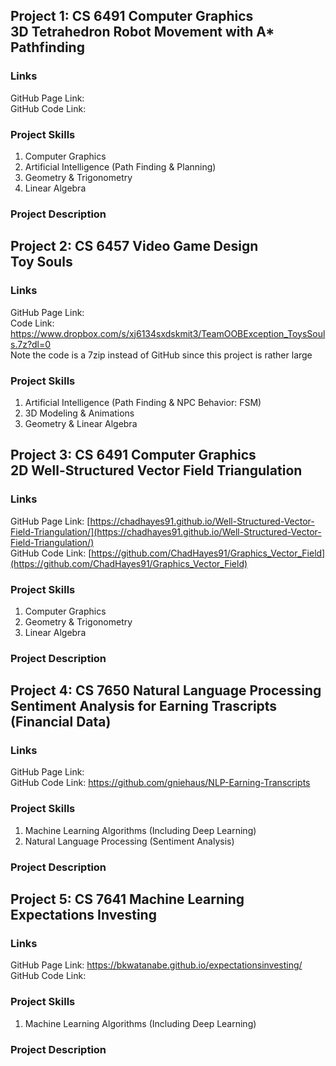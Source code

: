 ## Project 1: CS 6491 Computer Graphics <br> 3D Tetrahedron Robot Movement with A* Pathfinding

### Links
GitHub Page Link:    <br>
GitHub Code Link:

### Project Skills
<ol>
  <li> Computer Graphics </li>
  <li> Artificial Intelligence (Path Finding & Planning) </li>
  <li> Geometry & Trigonometry </li>
  <li> Linear Algebra </li>
</ol>

### Project Description

## Project 2: CS 6457 Video Game Design <br> Toy Souls

### Links
GitHub Page Link:    <br>
Code Link: https://www.dropbox.com/s/xj6134sxdskmit3/TeamOOBException_ToysSouls.7z?dl=0 <br>
Note the code is a 7zip instead of GitHub since this project is rather large

### Project Skills
<ol>
  <li> Artificial Intelligence (Path Finding & NPC Behavior: FSM) </li>
  <li> 3D Modeling & Animations </li>
  <li> Geometry & Linear Algebra </li>
</ol>

## Project 3: CS 6491 Computer Graphics <br> 2D Well-Structured Vector Field Triangulation

### Links
GitHub Page Link: [https://chadhayes91.github.io/Well-Structured-Vector-Field-Triangulation/](https://chadhayes91.github.io/Well-Structured-Vector-Field-Triangulation/) <br>
GitHub Code Link: [https://github.com/ChadHayes91/Graphics_Vector_Field](https://github.com/ChadHayes91/Graphics_Vector_Field)

### Project Skills
<ol>
  <li> Computer Graphics </li>
  <li> Geometry & Trigonometry </li>
  <li> Linear Algebra </li>
</ol>

### Project Description

## Project 4: CS 7650 Natural Language Processing <br> Sentiment Analysis for Earning Trascripts (Financial Data)

### Links
GitHub Page Link:    <br>
GitHub Code Link: https://github.com/gniehaus/NLP-Earning-Transcripts

### Project Skills
<ol>
  <li> Machine Learning Algorithms (Including Deep Learning)</li>
  <li> Natural Language Processing (Sentiment Analysis) </li>
</ol>

### Project Description

## Project 5: CS 7641 Machine Learning <br> Expectations Investing

### Links
GitHub Page Link: https://bkwatanabe.github.io/expectationsinvesting/  <br>
GitHub Code Link: 

### Project Skills
<ol>
  <li> Machine Learning Algorithms (Including Deep Learning)</li>
</ol>

### Project Description


